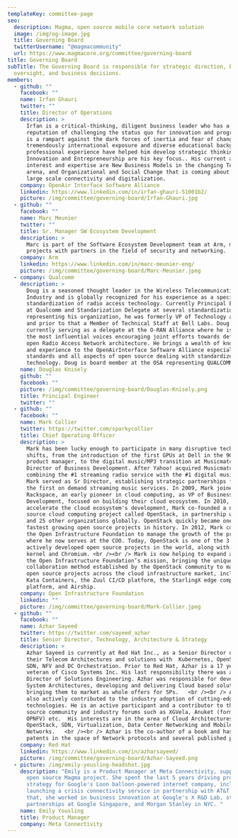 ```yaml
---
templateKey: committee-page
seo:
  description: Magma, open source mobile core network solution
  image: /img/og-image.jpg
  title: Governing Board
  twitterUsername: "@magmacommunity"
  url: https://www.magmacore.org/committee/governing-board
title: Governing Board
subTitle: The Governing Board is responsible for strategic direction, business
  oversight, and business decisions.
members:
  - github: ""
    facebook: ""
    name: Irfan Ghauri
    twitter: ""
    title: Director of Operations
    description: >
      Irfan is a critical-thinking, diligent business leader who has a
      reputation of challenging the status quo for innovation and progress. He
      is a rampart against the dark forces of inertia and fear of change. His
      tremendously international exposure and diverse educational background and
      professional experience have helped him develop strategic thinking.
      Innovation and Entrepreneurship are his key focus.. His current areas of
      interest and expertise are New Business Models in the changing Telecom
      arena, and Organizational and Social Change that is coming about due to
      large scale connectivity and digitalization.
    company: OpenAir Interface Software Alliance
    linkedin: https://www.linkedin.com/in/irfan-ghauri-51001b2/
    picture: /img/committee/governing-board/Irfan-Ghauri.jpg
  - github: ""
    facebook: ""
    name: Marc Meunier
    twitter: ""
    title: Sr. Manager SW Ecosystem Development
    description: >
      Marc is part of the Software Ecosystem Development team at Arm, managing
      projects with partners in the field of security and networking. 
    company: Arm
    linkedin: https://www.linkedin.com/in/marc-meunier-eng/
    picture: /img/committee/governing-board/Marc-Meunier.jpeg
  - company: Qualcomm
    description: >
      Doug is a seasoned thought leader in the Wireless Telecommunications
      Industry and is globally recognized for his experience as a specialist in
      standardization of radio access technology. Currently Principal Engineer
      at Qualcomm and Standarization Delegate at several standardization fora
      representing his organization, he was formerly VP of Technology at Airvana
      and prior to that a Member of Technical Staff at Bell Labs. Doug is
      currently serving as a delegate at the O-RAN Alliance where he is one of
      the most influential voices encouraging joint efforts towards defining an
      open Radio Access Network architecture. He brings a wealth of knowledge
      and experience to the OpenAirInterface Software Alliance especially in
      standards and all aspects of open source dealing with standardized
      technology. Doug is board member at the OSA representing QUALCOMM.    
    name: Douglas Knisely
    github: ""
    facebook: ""
    picture: /img/committee/governing-board/Douglas-Knisely.png
    title: Principal Engineer
    twitter: ""
  - github: ""
    facebook: ""
    name: Mark Collier
    twitter: https://twitter.com/sparkycollier
    title: Chief Operating Officer
    description: >
      Mark has been lucky enough to participate in many disruptive technology
      shifts, from the introduction of the first GPUs at Dell in the 90s as a
      product manager, to the digital music/MP3 transition at Musicmatch as
      Director of Business Development. After Yahoo! acquired Musicmatch,
      combining the #1 streaming radio service with the #1 digital music app,
      Mark served as Sr Director, establishing strategic partnerships for one of
      the first on demand streaming music services. In 2009, Mark joined
      Rackspace, an early pioneer in cloud computing, as VP of Business
      Development, focused on building their cloud ecosystem. In 2010, to
      accelerate the cloud ecosystem's development, Mark co-founded a new open
      source cloud computing project called OpenStack, in partnership with NASA
      and 25 other organizations globally. OpenStack quickly became one of the
      fastest growing open source projects in history. In 2012, Mark co-founded
      the Open Infrastructure Foundation to manage the growth of the project,
      where he now serves at the COO. Today, OpenStack is one of the 3 most
      actively developed open source projects in the world, along with the Linux
      kernel and Chromium. <br /><br /> Mark is now helping to expand and evolve
      the Open Infrastructure Foundation’s mission, bringing the unique open
      collaboration method established by the OpenStack community to many new
      open source projects across the cloud infrastructure market, including
      Kata Containers, the Zuul CI/CD platform, the StarlingX edge computing
      platform, and Airship.
    company: Open Infrastructure Foundation
    linkedin: ""
    picture: /img/committee/governing-board/Mark-Collier.jpeg
  - github: ""
    facebook: ""
    name: Azhar Sayeed
    twitter: https://twitter.com/sayeed_azhar
    title: Senior Director, Technology, Architecture & Strategy
    description: >
      Azhar Sayeed is currently at Red Hat Inc., as a Senior Director driving
      their Telecom Architectures and solutions with  Kubernetes, OpenStack,
      SDN, NFV and DC Orchestration. Prior to Red Hat, Azhar is a 17 year
      veteran of Cisco Systems Inc. His last responsibility there was a Sr.
      Director of Solutions Engineering. Azhar was responsible for developing
      System Architectures, developing and delivering Cloud based solutions and
      bringing them to market as whole offers for SPs.   <br /><br /> Azhar has
      also actively contributed to the industry adoption of cutting-edge
      technologies. He is an active participant and a contributor to the open
      source community and industry forums such as XGVela, Anuket (formerly
      OPNFV) etc.  His interests are in the area of Cloud Architectures,
      OpenStack, SDN, Virtualization, Data Center Networking and Mobile
      Networks.   <br /><br /> Azhar is the co-author of a book and has 9
      patents in the space of Network protocols and several published papers.
    company: Red Hat
    linkedin: https://www.linkedin.com/in/azharsayeed/
    picture: /img/committee/governing-board/Azhar-Sayeed.png
  - picture: /img/emily-yousling-headshot.jpg
    description: "Emily is a Product Manager at Meta Connectivity, supporting the
      open source Magma project. She spent the last 5 years driving product
      strategy for Google's Loon balloon-powered internet company, including
      launching a crisis connectivity service in partnership with AT&T. Before
      that, she worked in business innovation at Google's X R&D Lab, strategic
      partnerships at Google Singapore, and Morgan Stanley in NYC. "
    name: Emily Yousling
    title: Product Manager
    company: Meta Connectivity
---
```

